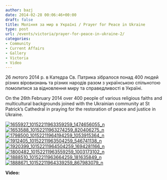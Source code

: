 ```yaml
---
author: bazj
date: 2014-02-28 00:06:46+00:00
draft: false
title: Моління за мир в Україні / Prayer for Peace in Ukraine
type: post
url: /events/victoria/prayer-for-peace-in-ukraine-2/
categories:
- Community
- Current Affairs
- Gallery
- Victoria
- Video
---
```


26 лютого 2014 р. в Катедра Св. Патрика зібралося понад 400 людей різних віровизнань та різних народів разом з українською спільнотою помолитися за відновлення миру та справедливості в Україні.

On the 26th February 2014 over 400 people of various religious faiths and multicultural backgrounds joined with the Ukrainian community at St Patrick’s Cathedral in praying for the restoration of peace and justice in Ukraine.

[![1655927_10152211963359259_1474656055_n](http://www.ozeukes.com/wp-content/uploads/2014/02/1655927_10152211963359259_1474656055_n.jpg)
](http://www.ozeukes.com/wp-content/uploads/2014/02/1655927_10152211963359259_1474656055_n.jpg)[![1653588_10152211963274259_820406275_n](http://www.ozeukes.com/wp-content/uploads/2014/02/1653588_10152211963274259_820406275_n.jpg)
](http://www.ozeukes.com/wp-content/uploads/2014/02/1653588_10152211963274259_820406275_n.jpg)[![1798500_10152211964194259_1053915364_n](http://www.ozeukes.com/wp-content/uploads/2014/02/1798500_10152211964194259_1053915364_n.jpg)
](http://www.ozeukes.com/wp-content/uploads/2014/02/1798500_10152211964194259_1053915364_n.jpg)[![1912405_10152211963504259_546741138_n](http://www.ozeukes.com/wp-content/uploads/2014/02/1912405_10152211963504259_546741138_n.jpg)
](http://www.ozeukes.com/wp-content/uploads/2014/02/1912405_10152211963504259_546741138_n.jpg)[![1920399_10152211964504259_1694281166_n](http://www.ozeukes.com/wp-content/uploads/2014/02/1920399_10152211964504259_1694281166_n.jpg)
](http://www.ozeukes.com/wp-content/uploads/2014/02/1920399_10152211964504259_1694281166_n.jpg)[![1800482_10152211963559259_1003173102_n](http://www.ozeukes.com/wp-content/uploads/2014/02/1800482_10152211963559259_1003173102_n.jpg)
](http://www.ozeukes.com/wp-content/uploads/2014/02/1800482_10152211963559259_1003173102_n.jpg)[![1888510_10152211963664259_181635849_n](http://www.ozeukes.com/wp-content/uploads/2014/02/1888510_10152211963664259_181635849_n.jpg)
](http://www.ozeukes.com/wp-content/uploads/2014/02/1888510_10152211963664259_181635849_n.jpg)[![1888671_10152211964339259_867983079_n](http://www.ozeukes.com/wp-content/uploads/2014/02/1888671_10152211964339259_867983079_n.jpg)
](http://www.ozeukes.com/wp-content/uploads/2014/02/1888671_10152211964339259_867983079_n.jpg)



**Video:**

